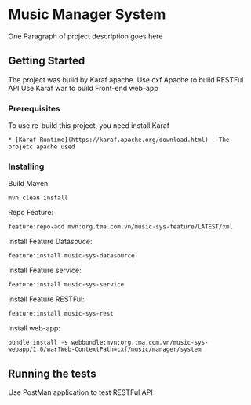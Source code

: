 # Music Manager System

One Paragraph of project description goes here

## Getting Started

The project was build by Karaf apache.
Use cxf Apache to build RESTFul API
Use Karaf war to build Front-end web-app

### Prerequisites

To use re-build this project, you need install Karaf

```
* [Karaf Runtime](https://karaf.apache.org/download.html) - The projetc apache used
```

### Installing

Build Maven:

```
mvn clean install
```

Repo Feature:

```
feature:repo-add mvn:org.tma.com.vn/music-sys-feature/LATEST/xml
```

Install Feature Datasouce:

```
feature:install music-sys-datasource
```

Install Feature service:

```
feature:install music-sys-service
```

Install Feature RESTFul:

```
feature:install music-sys-rest
```
Install web-app:

```
bundle:install -s webbundle:mvn:org.tma.com.vn/music-sys-webapp/1.0/war?Web-ContextPath=cxf/music/manager/system
```

## Running the tests

Use PostMan application to test RESTFul API
